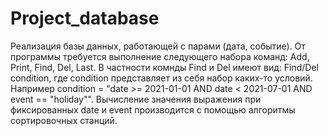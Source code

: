 # Project_database
Реализация базы данных, работающей с парами (дата, событие). От программы требуется выполнение следующего набора команд: Add, Print, Find, Del, Last. В частности комнды Find и Del имеют вид: Find/Del condition, где condition представляет из себя набор каких-то условий. Например condition = "date >= 2021-01-01 AND date < 2021-07-01 AND event == "holiday"". Вычисление значения выражения при фиксированных date и event производится с помощью алгоритмы сортировочных станций. 
